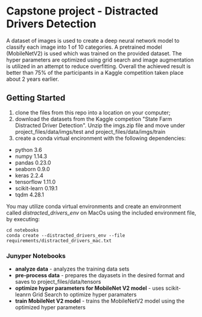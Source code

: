# Capstone project - Distracted Drivers Detection

A dataset of images is used to create a deep neural network model to classify each image into 1 of 10 categories. A pretrained model (MobileNetV2) is used which was trained on the provided dataset. The hyper parameters are optimized using grid search and image augmentation is utilized in an attempt to reduce overfitting. Overall the achieved result is better than 75% of the participants in a Kaggle competition taken place about 2 years earlier.

## Getting Started

1. clone the files from this repo into a location on your computer;
2. download the datasets from the Kaggle competion "State Farm Distracted Driver Detection". Unzip the imgs.zip file and move under project_files/data/imgs/test and project_files/data/imgs/train
3. create a conda virtual encironment with the following dependencies:

* python 3.6
* numpy 1.14.3
* pandas 0.23.0
* seaborn 0.9.0
* keras 2.2.4
* tensorflow 1.11.0
* scikit-learn 0.19.1
* tqdm 4.28.1

You may utilize conda virtual environments and create an environment called *distracted_drivers_env* on MacOs using the included environment file, by executing:

```
cd notebooks
conda create --distracted_drivers_env --file requirements/distracted_drivers_mac.txt
```

### Junyper Notebooks

* **analyze data** - analyzes the training data sets
* **pre-process data** - prepares the dayasets in the desired format and saves to project_files/data/tensors
* **optimize hyper parameters for MobileNet V2 model** - uses scikit-leanrn Grid Search to optimize hyper paramaters
* **train MobileNet V2 model** - trains the MobileNetV2 model using the optimized hyper parameters


